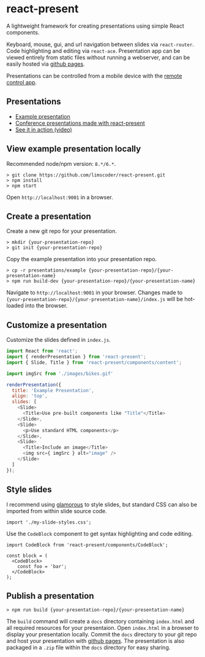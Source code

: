 # react-present

A lightweight framework for creating presentations using simple React components.

Keyboard, mouse, gui, and url navigation between slides via `react-router`. Code highlighting and editing via `react-ace`. Presentation app can be viewed entirely from static files without running a webserver, and can be easily hosted via [github pages](https://pages.github.com/).

Presentations can be controlled from a mobile device with the [remote control app](remote/README.md).

## Presentations

* [Example presentation](https://limscoder.github.io/react-present/example/)
* [Conference presentations made with react-present](https://github.com/limscoder/present)
* [See it in action (video)](https://youtu.be/Sb9fRAKdjkQ)

## View example presentation locally

Recommended node/npm version: `8.*/6.*`.

    > git clone https://github.com/limscoder/react-present.git
    > npm install
    > npm start

Open `http://localhost:9001` in a browser.

## Create a presentation

Create a new git repo for your presentation.

    > mkdir {your-presentation-repo}
    > git init {your-presentation-repo}

Copy the example presentation into your presentation repo.

    > cp -r presentations/example {your-presentation-repo}/{your-presentation-name}
    > npm run build-dev {your-presentation-repo}/{your-presentation-name}

Navigate to `http://localhost:9001` in your browser. Changes made to `{your-presentation-repo}/{your-presentation-name}/index.js` will be hot-loaded into the browser.

## Customize a presentation

Customize the slides defined in `index.js`.

```javascript
import React from 'react';
import { renderPresentation } from 'react-present';
import { Slide, Title } from 'react-present/components/content';

import imgSrc from './images/bikes.gif'

renderPresentation({
  title: 'Example Presentation',
  align: 'top',
  slides: [
    <Slide>
      <Title>Use pre-built components like "Title"</Title>
    </Slide>,
    <Slide>
      <p>Use standard HTML components</p>
    </Slide>,
    <Slide>
      <Title>Include an image</Title>
      <img src={ imgSrc } alt="image" />
    </Slide>
  ]
});
```

## Style slides

I recommend using [glamorous](https://github.com/paypal/glamorous) to style slides, but standard CSS can also be imported from within slide source code.

    import './my-slide-styles.css';

Use the `CodeBlock` component to get syntax highlighting and code editing.

    import CodeBlock from 'react-present/components/CodeBlock';

    const block = (
      <CodeBlock>
        const foo = 'bar';
      </CodeBlock>
    );

## Publish a presentation

    > npm run build {your-presentation-repo}/{your-presentation-name}

The `build` command will create a `docs` directory containing `index.html` and all required resources for your presentaion. Open `index.html` in a browser to display your presentation locally. Commit the `docs` directory to your git repo and host your presentation with [github pages](https://help.github.com/en/github/working-with-github-pages/creating-a-github-pages-site). The presentation is also packaged in a `.zip` file within the `docs` directory for easy sharing.
